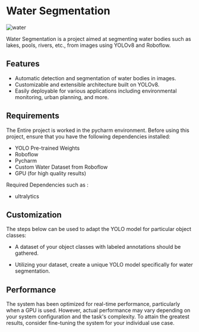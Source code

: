 # Water Segmentation

![water](https://github.com/dineshrx/Water-Segmentation---Yolov8/assets/144202549/e85c21c9-0d3e-431b-9c7e-5d1b557a0c9b)

Water Segmentation is a project aimed at segmenting water bodies such as lakes, pools, rivers, etc., from images using YOLOv8 and Roboflow.

## Features

- Automatic detection and segmentation of water bodies in images.
- Customizable and extensible architecture built on YOLOv8.
- Easily deployable for various applications including environmental monitoring, urban planning, and more.

## Requirements
The Entire project is worked in the pycharm environment. Before using this project, ensure that you have the following dependencies installed:

- YOLO Pre-trained Weights
- Roboflow
- Pycharm 
- Custom Water Dataset from Roboflow
- GPU (for high quality results)

Required Dependencies such as : 
* ultralytics

## Customization
The steps below can be used to adapt the YOLO model for particular object classes:

- A dataset of your object classes with labeled annotations should be gathered.

- Utilizing your dataset, create a unique YOLO model specifically for water segmentation. 

## Performance
The system has been optimized for real-time performance, particularly when a GPU is used. However, actual performance may vary depending on your system configuration and the task's complexity. To attain the greatest results, consider fine-tuning the system for your individual use case.
